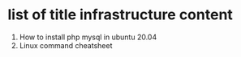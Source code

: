 # list of title infrastructure content
1. How to install php mysql in ubuntu 20.04
2. Linux command cheatsheet